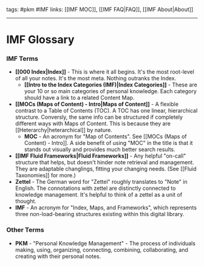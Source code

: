 tags: #pkm #IMF
links: [[IMF MOC]], [[IMF FAQ|FAQ]], [[IMF About|About]]


---
# IMF Glossary

### IMF Terms
- **[[000 Index|Index]]** - This is where it all begins. It's the most root-level of all your notes. It's the most meta. Nothing outranks the Index. 
	- **[[Intro to the Index Categories (IMF)|Index Categories]]** - These are your 10 or so main categories of personal knowledge. Each category should have a link to a related Content Map.
- **[[MOCs (Maps of Content) - Intro|Maps of Content]]** - A flexible contrast to a Table of Contents (TOC). A TOC has one linear, hierarchical structure. Conversly, the same info can be structured if completely different ways with Maps of Content. This is because they are [[Heterarchy|heterarchical]] by nature. 
	- **MOC** - An acronym for "Map of Contents". See [[MOCs (Maps of Content) - Intro]]. A side benefit of using "MOC" in the title is that it stands out visually and provides much better search results. 
- **[[IMF Fluid Frameworks|Fluid Frameworks]]** - Any helpful "on-call" structure that helps, but doesn't hinder note retrieval and management. They are adaptable changlings, fitting your changing needs. (See [[Fluid Taxonomies]] for more.)
- **Zettel** - The German word for "Zettel" roughly translates to "Note" in English. The connotations with zettel are distinctly connected to knowledge management. It's helpful to think of a zettel as a unit of thought.
- **IMF** - An acronym for "Index, Maps, and Frameworks", which represents three non-load-bearing structures existing within this digital library.


### Other Terms
- **PKM** - "Personal Knowledge Management" - The process of individuals making, using, organizing, connecting, combining, collaborating, and creating with their personal notes.
